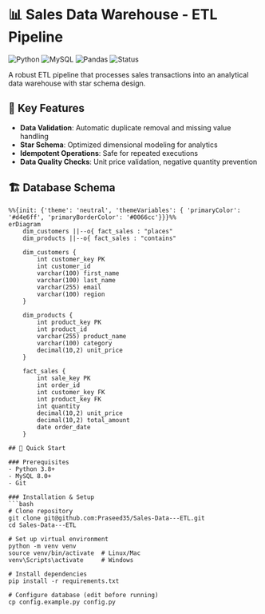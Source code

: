 # 📊 Sales Data Warehouse - ETL Pipeline

![Python](https://img.shields.io/badge/Python-3.8%2B-blue)
![MySQL](https://img.shields.io/badge/MySQL-8.0%2B-orange)
![Pandas](https://img.shields.io/badge/Pandas-1.3%2B-yellowgreen)
![Status](https://img.shields.io/badge/Status-Production%20Ready-brightgreen)

A robust ETL pipeline that processes sales transactions into an analytical data warehouse with star schema design.

## 🌟 Key Features
- **Data Validation**: Automatic duplicate removal and missing value handling
- **Star Schema**: Optimized dimensional modeling for analytics
- **Idempotent Operations**: Safe for repeated executions
- **Data Quality Checks**: Unit price validation, negative quantity prevention

## 🏗️ Database Schema
```mermaid
%%{init: {'theme': 'neutral', 'themeVariables': { 'primaryColor': '#d4e6ff', 'primaryBorderColor': '#0066cc'}}}%%
erDiagram
    dim_customers ||--o{ fact_sales : "places"
    dim_products ||--o{ fact_sales : "contains"
    
    dim_customers {
        int customer_key PK
        int customer_id
        varchar(100) first_name
        varchar(100) last_name
        varchar(255) email
        varchar(100) region
    }
    
    dim_products {
        int product_key PK
        int product_id
        varchar(255) product_name
        varchar(100) category
        decimal(10,2) unit_price
    }
    
    fact_sales {
        int sale_key PK
        int order_id
        int customer_key FK
        int product_key FK
        int quantity
        decimal(10,2) unit_price
        decimal(10,2) total_amount
        date order_date
    }

## 🚀 Quick Start

### Prerequisites
- Python 3.8+
- MySQL 8.0+
- Git

### Installation & Setup
```bash
# Clone repository
git clone git@github.com:Praseed35/Sales-Data---ETL.git
cd Sales-Data---ETL

# Set up virtual environment
python -m venv venv
source venv/bin/activate  # Linux/Mac
venv\Scripts\activate     # Windows

# Install dependencies
pip install -r requirements.txt

# Configure database (edit before running)
cp config.example.py config.py
